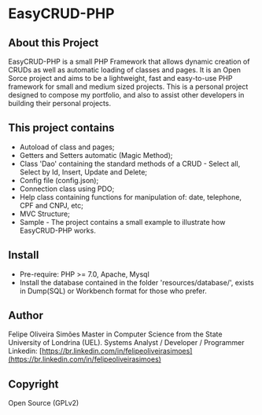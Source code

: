 # EasyCRUD-PHP
## About this Project
EasyCRUD-PHP is a small PHP Framework that allows dynamic creation of CRUDs as well as automatic loading of classes and pages. It is an Open Sorce project and aims to be a lightweight, fast and easy-to-use PHP framework for small and medium sized projects. This is a personal project designed to compose my portfolio, and also to assist other developers in building their personal projects.

## This project contains
* Autoload of class and pages;
* Getters and Setters automatic (Magic Method);
* Class 'Dao' containing the standard methods of a CRUD - Select all, Select by Id, Insert, Update and Delete;
* Config file (config.json);
* Connection class using PDO;
* Help class containing functions for manipulation of: date, telephone, CPF and CNPJ, etc;
* MVC Structure;
* Sample - The project contains a small example to illustrate how EasyCRUD-PHP works.

## Install
* Pre-require: PHP >= 7.0, Apache, Mysql
* Install the database contained in the folder 'resources/database/', exists in Dump(SQL) or Workbench format for those who prefer.

## Author
Felipe Oliveira Simões
Master in Computer Science from the State University of Londrina (UEL).
Systems Analyst / Developer / Programmer
Linkedin: [https://br.linkedin.com/in/felipeoliveirasimoes](https://br.linkedin.com/in/felipeoliveirasimoes)

## Copyright
Open Source (GPLv2)